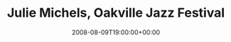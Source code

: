 ---
templateKey: event
guid: 08948150-6eab-11ea-99c5-002590d1d1b0
date: 2008-08-09T19:00:00+00:00
eventTime: '7pm'
title: Julie Michels, Oakville Jazz Festival
artist: Julie Michels
city: Oakville
venue: Oakville Jazz Festival
group: Tim Shia
---